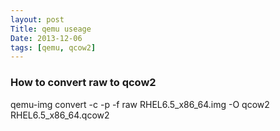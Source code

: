 ```yaml
---
layout: post
Title: qemu useage
Date: 2013-12-06
tags: [qemu, qcow2]
---
```


### How to convert raw to qcow2

qemu-img convert -c -p -f raw RHEL6.5_x86_64.img -O qcow2 RHEL6.5_x86_64.qcow2
